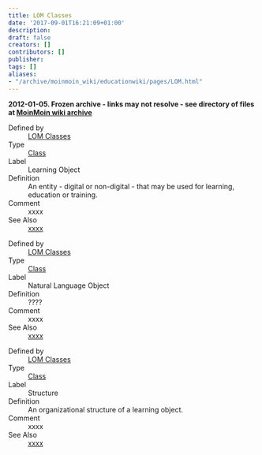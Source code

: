 ```yaml
---
title: LOM Classes
date: '2017-09-01T16:21:09+01:00'
description: 
draft: false
creators: []
contributors: []
publisher: 
tags: []
aliases:
- "/archive/moinmoin_wiki/educationwiki/pages/LOM.html"
---
```


**2012-01-05. Frozen archive - links may not resolve - see directory of files at [MoinMoin wiki archive](/moinmoin-wiki-archive/)**<dl id="LearningObject">
  <dt>Defined by</dt>
  <dd><a href="http://purl.org/lom/class/" rel="rdfs-isDefinedBy">LOM Classes</a></dd>
  <dt>Type</dt>
  <dd><a href="http://www.w3.org/2000/01/rdf-schema#Class" rel="rdf-type">Class</a></dd>
  <dt>Label</dt>
  <dd><span class="rdfs-label">Learning Object</span></dd>
  <dt>Definition</dt>
  <dd><span class="rdfs-comment">An entity - digital or non-digital - that may be used for learning, education or training.</span></dd>
  <dt>Comment</dt>
  <dd><span class="dc-description">xxxx</span></dd>
  <dt>See Also</dt>
  <dd><a href="http://example.org/" rel="rdfs-seeAlso">xxxx</a></dd>
</dl>
<dl id="NLO">
  <dt>Defined by</dt>
  <dd><a href="http://purl.org/lom/class/" rel="rdfs-isDefinedBy">LOM Classes</a></dd>
  <dt>Type</dt>
  <dd><a href="http://www.w3.org/2000/01/rdf-schema#Class" rel="rdf-type">Class</a></dd>
  <dt>Label</dt>
  <dd><span class="rdfs-label">Natural Language Object</span></dd>
  <dt>Definition</dt>
  <dd><span class="rdfs-comment">????</span></dd>
  <dt>Comment</dt>
  <dd><span class="dc-description">xxxx</span></dd>
  <dt>See Also</dt>
  <dd><a href="http://example.org/" rel="rdfs-seeAlso">xxxx</a></dd>
</dl>
<dl id="Structure">
  <dt>Defined by</dt>
  <dd><a href="http://purl.org/lom/class/" rel="rdfs-isDefinedBy">LOM Classes</a></dd>
  <dt>Type</dt>
  <dd><a href="http://www.w3.org/2000/01/rdf-schema#Class" rel="rdf-type">Class</a></dd>
  <dt>Label</dt>
  <dd><span class="rdfs-label">Structure</span></dd>
  <dt>Definition</dt>
  <dd><span class="rdfs-comment">An organizational structure of a learning object.</span></dd>
  <dt>Comment</dt>
  <dd><span class="dc-description">xxxx</span></dd>
  <dt>See Also</dt>
  <dd><a href="http://example.org/" rel="rdfs-seeAlso">xxxx</a></dd>
</dl>
